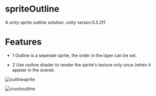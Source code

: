 # spriteOutline
A unity sprite outline solution. unity verson:5.5.2f1
# Features
* 1 Outline is a seperate sprite, the order in the layer can be set.

* 2 Use outline shader to render the sprite's texture only once (when 
   it appear in the scene).
     
![outlinesprite](https://cloud.githubusercontent.com/assets/5509512/23898554/9b093616-086e-11e7-9c4e-86a7130e9708.gif)

![cruchoutline](https://cloud.githubusercontent.com/assets/5509512/23899767/a008b54c-0873-11e7-92bd-69bdb167bbbb.png)


